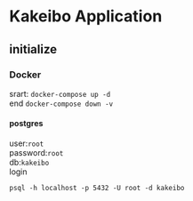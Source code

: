 # Kakeibo Application

## initialize

### Docker

srart:
```docker-compose up -d```  
end
```docker-compose down -v```

#### postgres
user:```root```  
password:```root```  
db:```kakeibo```  
login  
```
psql -h localhost -p 5432 -U root -d kakeibo
```